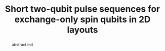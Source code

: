 ---
title: "Short two-qubit pulse sequences for exchange-only spin qubits in 2D layouts"
layout: project
publisher: (under review)
image: /assets/img/projects/eo_pulses/hero.png
abstract: abstract.md
items:
  - name: ".pdf"
    link: /assets/papers/chadwick_short_2024.pdf
  - name: "arXiv"
    link: https://arxiv.org/abs/2412.14918
authors:
  - name: "Jason D. Chadwick"
    link: https://www.jason-chadwick.com/
    affiliation: University of Chicago
  - name: "Gian Giacomo Guerreschi"
    link: https://scholar.google.com/citations?user=MMTXsWgAAAAJ
    affiliation: Intel Corporation
  - name: "Florian Luthi"
    link: https://scholar.google.co.il/citations?user=V-t42SoAAAAJ&hl=en
    affiliation: Intel Corporation
  - name: "Mateusz T. Mądzik"
    link: https://scholar.google.com/citations?user=kY0MO7kAAAAJ
    affiliation: Intel Corporation
  - name: "Fahd A. Mohiyaddin"
    link: https://scholar.google.com.au/citations?user=g6aC0TAAAAAJ&hl=en
    affiliation: Intel Corporation
  - name: "Prithviraj Prabhu"
    link: https://scholar.google.com/citations?user=sVvjEcIAAAAJ
    affiliation: Intel Corporation
  - name: "Albert T. Schmitz"
    link: https://www.linkedin.com/in/albert-t-schmitz-phd-17419873
    affiliation: Intel Corporation
  - name: "Andrew Litteken"
    link: http://andrewlitteken.com/
    affiliation: Intel Corporation
  - name: "Shavindra Premaratne"
    link: https://scholar.google.com/citations?user=TxvSqzYAAAAJ
    affiliation: Intel Corporation
  - name: "Nathaniel C. Bishop"
    link: https://scholar.google.com/citations?user=F-ikfIAAAAAJ
    affiliation: Intel Corporation
  - name: "James S. Clarke"
    link: https://www.linkedin.com/in/james-clarke-a343b77/
    affiliation: Intel Corporation
    last: true
figures:
  - file: /assets/img/projects/eo_pulses/01_cx.png
    caption: 01_cx.md
    width: 50%
  - file: /assets/img/projects/eo_pulses/03_optimization.png
    caption: 03_optimization.md
    width: 100%
  - file: /assets/img/projects/eo_pulses/04_cx_results.png
    caption: 04_cx_results.md
    width: 100%
  - file: /assets/img/projects/eo_pulses/06_permutations.png
    caption: 06_permutations.md
    width: 100%
  - file: /assets/img/projects/eo_pulses/08_layouts.png
    caption: 08_layouts.md
    width: 100%
  - file: /assets/img/projects/eo_pulses/09_pulses_per_cx.png
    caption: 09_pulses_per_cx.md
    width: 50%
  - file: /assets/img/projects/eo_pulses/10_schedule_lengths.png
    caption: 10_schedule_lengths.md
  - file: /assets/img/projects/eo_pulses/11_teraquop.png
    caption: 11_teraquop.md
contributions:
  - "Developed efficient method of mapping EO pulse sequences to novel dot connectivities. Generated pulse sequences for 450 dot connectivities and ."
  - "Concieved of novel up-to-spin-permutations optimization."
  - "Worked with hardware and software teams at Intel to integrate pulse library into software stack (wrote portable PulseLibrarian files in C++ and Python)."
  - "Wrote quantum circuit -> pulse sequence compiler to test effectiveness of pulse sequences for real applications."
  - "Ran simulations of quantum error correction on different hardware layouts and compared resource estimates."
  - "Wrote and revised manuscript."
thingslearned:
  - short: "Cross-team collaboration"
    long: "I had the opportunity to work with and learn from many researchers across different hardware and software teams, and this experience improved my ability to see a project from different perspectives and to communicate with a wide range of experts. It was cool working on a project that many people on different teams were interested in."
  - short: "Industry software standards"
    long: "As part of this work, I created portable PulseLibrarian scripts in Python and C++ that were integrated into various parts of the Intel quantum stack."
  - short: "Presenting work in an industry setting"
    long: "I learned valuable skills about how to present work and results to higher-ups in an industry setting; the exercise of extracting the *impact* of each discovery or result is very useful for guiding the work. \"Why should others care about this result?\""
  - short: "Metric of impact"
    long: "\"The way we evaluate impact on our team is by asking, 'Who changed their plans after seeing your result?'\" I found this a neat way to look at the work I do, and to motivate and guide my future projects."
---